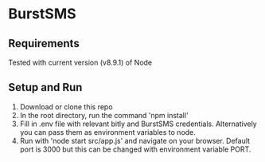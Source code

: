 # BurstSMS

## Requirements
Tested with current version (v8.9.1) of Node

## Setup and Run

1. Download or clone this repo
2. In the root directory, run the command 'npm install'
3. Fill in .env file with relevant bitly and BurstSMS credentials. Alternatively you can pass them as environment variables to node.
4. Run with 'node start src/app.js' and navigate on your browser. Default port is 3000 but this can be changed with environment variable PORT.

